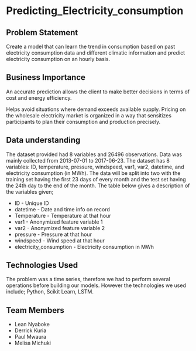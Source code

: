 # Predicting_Electricity_consumption
## Problem Statement
Create a model that can learn the trend in consumption based on past electricity consumption data and different climatic information and predict electricity consumption on an hourly basis.
## Business Importance
An  accurate prediction allows the client to make better decisions in terms of cost and energy efficiency.

Helps avoid situations where demand exceeds available supply.
Pricing on the wholesale electricity market is organized in a way that sensitizes participants to plan their consumption and production precisely.

## Data understanding
The dataset provided had 8 variables and 26496 observations. Data was mainly collected from 2013-07-01 to 2017-06-23. The dataset has 8 variables: ID, temperature, pressure, windspeed, var1, var2, datetime, and electricity consumption (in MWh).
The data will be split into two with the training set having the first 23 days of every month and the test set having the 24th day to the end of the month. 
The table below gives a description of the variables given;

>>
* ID - Unique ID
* datetime - Date and time info on record
* Temperature - Temperature at that hour
* var1 - Anonymized feature variable 1
* var2 - Anonymized feature variable 2
* pressure - Pressure at that hour
* windspeed - Wind speed at that hour
* electricity_consumption - Electricity consumption in MWh

## Technologies Used
The problem was a time series, therefore we had to perform several operations before building our models. However the technologies we used include; 
Python, Scikit Learn, LSTM.

## Team Members
>>
* Lean Nyaboke
* Derrick Kuria
* Paul Mwaura 
* Melisa Michuki
